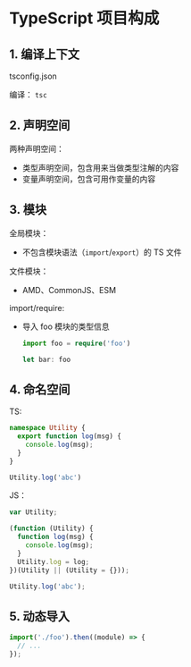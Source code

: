 # TypeScript 项目构成

## 1. 编译上下文

tsconfig.json

编译： `tsc`

## 2. 声明空间

两种声明空间：

* 类型声明空间，包含用来当做类型注解的内容
* 变量声明空间，包含可用作变量的内容

## 3. 模块

全局模块：

* 不包含模块语法（`import`/`export`）的 TS 文件

文件模块：

* AMD、CommonJS、ESM

import/require:

* 导入 foo 模块的类型信息

    ```typescript
    import foo = require('foo')

    let bar: foo
    ```

## 4. 命名空间

TS:

```typescript
namespace Utility {
  export function log(msg) {
    console.log(msg);
  }
}

Utility.log('abc')
```

JS：

```javascript
var Utility;

(function (Utility) {
  function log(msg) {
    console.log(msg);
  }
  Utility.log = log;
})(Utility || (Utility = {}));

Utility.log('abc');
```

## 5. 动态导入

```js
import('./foo').then((module) => {
  // ...
});
``` 
